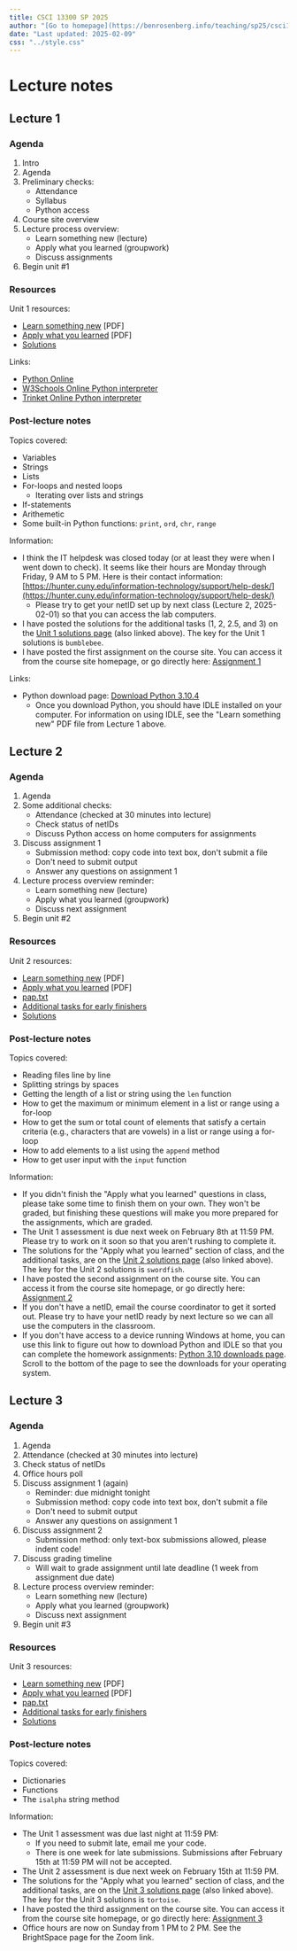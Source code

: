 ```yaml
---
title: CSCI 13300 SP 2025
author: "[Go to homepage](https://benrosenberg.info/teaching/sp25/csci13300.html)"
date: "Last updated: 2025-02-09"
css: "../style.css"
---
```


# Lecture notes

## Lecture 1

### Agenda

1. Intro
2. Agenda
3. Preliminary checks:
   - Attendance
   - Syllabus
   - Python access
4. Course site overview
5. Lecture process overview:
   - Learn something new (lecture)
   - Apply what you learned (groupwork)
   - Discuss assignments
6. Begin unit #1

### Resources

Unit 1 resources:

- [Learn something new](csci13300_units/1_Learn.pdf) [PDF]
- [Apply what you learned](csci13300_units/1_Apply.pdf) [PDF]
- [Solutions](unit_solutions/unit1_solution.html)

Links:

- [Python Online](https://pythononline.net/)
- [W3Schools Online Python interpreter](https://www.w3schools.com/python/trypython.asp?filename=demo_compiler)
- [Trinket Online Python interpreter](https://trinket.io/embed/python3/a5bd54189b)

### Post-lecture notes

Topics covered:

- Variables
- Strings
- Lists
- For-loops and nested loops
  - Iterating over lists and strings
- If-statements
- Arithemetic
- Some built-in Python functions: `print`, `ord`, `chr`, `range`

Information:

- I think the IT helpdesk was closed today (or at least they were when I went down to check). It seems like their hours are Monday through Friday, 9 AM to 5 PM. Here is their contact information: [https://hunter.cuny.edu/information-technology/support/help-desk/](https://hunter.cuny.edu/information-technology/support/help-desk/)
  - Please try to get your netID set up by next class (Lecture 2, 2025-02-01) so that you can access the lab computers.
- I have posted the solutions for the additional tasks (1, 2, 2.5, and 3) on the [Unit 1 solutions page](unit_solutions/unit1_solution.html) (also linked above). The key for the Unit 1 solutions is `bumblebee`.
- I have posted the first assignment on the course site. You can access it from the course site homepage, or go directly here: [Assignment 1](unit_assessments/unit1_assessment.html)

Links:

- Python download page: [Download Python 3.10.4](https://www.python.org/downloads/release/python-3104/)
  - Once you download Python, you should have IDLE installed on your computer. For information on using IDLE, see the "Learn something new" PDF file from Lecture 1 above.

## Lecture 2

### Agenda

1. Agenda
2. Some additional checks:
   - Attendance (checked at 30 minutes into lecture)
   - Check status of netIDs
   - Discuss Python access on home computers for assignments
3. Discuss assignment 1
   - Submission method: copy code into text box, don't submit a file
   - Don't need to submit output
   - Answer any questions on assignment 1
4. Lecture process overview reminder:
   - Learn something new (lecture)
   - Apply what you learned (groupwork)
   - Discuss next assignment
5. Begin unit #2

### Resources

Unit 2 resources:

- [Learn something new](csci13300_units/2_Learn.pdf) [PDF]
- [Apply what you learned](csci13300_units/2_Apply.pdf) [PDF]
- [pap.txt](csci13300_units/pap.txt)
- [Additional tasks for early finishers](csci13300_units/unit2_additional_tasks.html)
- [Solutions](unit_solutions/unit2_solution.html)

### Post-lecture notes

Topics covered:

- Reading files line by line
- Splitting strings by spaces
- Getting the length of a list or string using the `len` function
- How to get the maximum or minimum element in a list or range using a for-loop
- How to get the sum or total count of elements that satisfy a certain criteria (e.g., characters that are vowels) in a list or range using a for-loop
- How to add elements to a list using the `append` method
- How to get user input with the `input` function

Information:

- If you didn't finish the "Apply what you learned" questions in class, please take some time to finish them on your own. They won't be graded, but finishing these questions will make you more prepared for the assignments, which are graded.
- The Unit 1 assessment is due next week on February 8th at 11:59 PM. Please try to work on it soon so that you aren't rushing to complete it.
- The solutions for the "Apply what you learned" section of class, and the additional tasks, are on the [Unit 2 solutions page](unit_solutions/unit2_solution.html) (also linked above). The key for the Unit 2 solutions is `swordfish`.
- I have posted the second assignment on the course site. You can access it from the course site homepage, or go directly here: [Assignment 2](unit_assessments/unit2_assessment.html)
- If you don't have a netID, email the course coordinator to get it sorted out. Please try to have your netID ready by next lecture so we can all use the computers in the classroom.
- If you don't have access to a device running Windows at home, you can use this link to figure out how to download Python and IDLE so that you can complete the homework assignments: [Python 3.10 downloads page](https://www.python.org/downloads/release/python-3100/). Scroll to the bottom of the page to see the downloads for your operating system.

## Lecture 3

### Agenda

1. Agenda
2. Attendance (checked at 30 minutes into lecture)
3. Check status of netIDs
4. Office hours poll
5. Discuss assignment 1 (again)
   - Reminder: due midnight tonight
   - Submission method: copy code into text box, don't submit a file
   - Don't need to submit output
   - Answer any questions on assignment 1
6. Discuss assignment 2
   - Submission method: only text-box submissions allowed, please indent code!
7. Discuss grading timeline
   - Will wait to grade assignment until late deadline (1 week from assignment due date)
8. Lecture process overview reminder:
   - Learn something new (lecture)
   - Apply what you learned (groupwork)
   - Discuss next assignment
9.  Begin unit #3

### Resources

Unit 3 resources:

- [Learn something new](csci13300_units/3_Learn.pdf) [PDF]
- [Apply what you learned](csci13300_units/3_Apply.pdf) [PDF]
- [pap.txt](csci13300_units/pap.txt)
- [Additional tasks for early finishers](csci13300_units/unit3_additional_tasks.html)
- [Solutions](unit_solutions/unit3_solution.html)

### Post-lecture notes

Topics covered:

- Dictionaries
- Functions
- The `isalpha` string method

Information:

- The Unit 1 assessment was due last night at 11:59 PM:
  - If you need to submit late, email me your code.
  - There is one week for late submissions. Submissions after February 15th at 11:59 PM will not be accepted.
- The Unit 2 assessment is due next week on February 15th at 11:59 PM.
- The solutions for the "Apply what you learned" section of class, and the additional tasks, are on the [Unit 3 solutions page](unit_solutions/unit3_solution.html) (also linked above). The key for the Unit 3 solutions is `tortoise`.
- I have posted the third assignment on the course site. You can access it from the course site homepage, or go directly here: [Assignment 3](unit_assessments/unit3_assessment.html)
- Office hours are now on Sunday from 1 PM to 2 PM. See the BrightSpace page for the Zoom link.


